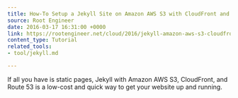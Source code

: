 ```yaml
---
title: How-To Setup a Jekyll Site on Amazon AWS S3 with CloudFront and SSL
source: Root Engineer
date: 2016-03-17 16:31:00 +0000
link: https://rootengineer.net/cloud/2016/jekyll-amazon-aws-s3-cloudfront-with-ssl/
content_type: Tutorial
related_tools:
- tool/jekyll.md

---
```

If all you have is static pages, Jekyll with Amazon AWS S3, CloudFront, and Route 53 is a low-cost and quick way to get your website up and running.






